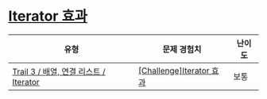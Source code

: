 # [Iterator 효과](https://en.codetree.ai/trails/complete/curated-cards/challenge-Iterator-effect)

|유형|문제 경험치|난이도|
|---|---|---|
|[Trail 3 / 배열, 연결 리스트 / Iterator](https://www.codetree.ai/trail-info/novice-high/)|[[Challenge]Iterator 효과](https://www.codetree.ai/trails/complete/curated-cards/challenge-Iterator-effect/)|보통|

